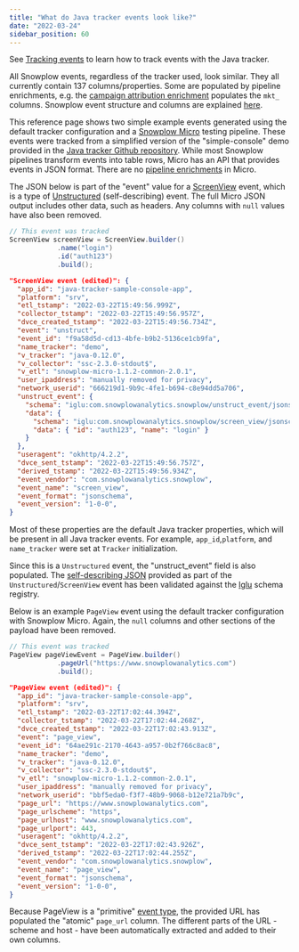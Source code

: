 ```yaml
---
title: "What do Java tracker events look like?"
date: "2022-03-24"
sidebar_position: 60
---
```


See [Tracking events](/docs/collecting-data/collecting-from-own-applications/java-tracker/previous-versions/java-tracker-v0-12/tracking-events/index.md) to learn how to track events with the Java tracker.

All Snowplow events, regardless of the tracker used, look similar. They all currently contain 137 columns/properties. Some are populated by pipeline enrichments, e.g. the [campaign attribution enrichment](/docs/enriching-your-data/available-enrichments/campaign-attribution-enrichment/index.md) populates the `mkt_` columns. Snowplow event structure and columns are explained [here](/docs/understanding-your-pipeline/canonical-event/index.md).

This reference page shows two simple example events generated using the default tracker configuration and a [Snowplow Micro](/docs/getting-started-with-micro/what-is-micro/index.md) testing pipeline. These events were tracked from a simplified version of the "simple-console" demo provided in the [Java tracker Github repository](https://github.com/snowplow/snowplow-java-tracker). While most Snowplow pipelines transform events into table rows, Micro has an API that provides events in JSON format. There are no [pipeline enrichments](/docs/enriching-your-data/what-is-enrichment/index.md) in Micro.

The JSON below is part of the "event" value for a [ScreenView](/docs/collecting-data/collecting-from-own-applications/java-tracker/previous-versions/java-tracker-v0-12/tracking-events/index.md#creating-a-screenview-event) event, which is a type of [Unstructured](/docs/collecting-data/collecting-from-own-applications/java-tracker/previous-versions/java-tracker-v0-12/tracking-events/index.md#creating-a-custom-event-unstructured-events) (self-describing) event. The full Micro JSON output includes other data, such as headers. Any columns with `null` values have also been removed.

```java
// This event was tracked
ScreenView screenView = ScreenView.builder()
            .name("login")
            .id("auth123")
            .build();
```

```json
"ScreenView event (edited)": {
  "app_id": "java-tracker-sample-console-app",
  "platform": "srv",
  "etl_tstamp": "2022-03-22T15:49:56.999Z",
  "collector_tstamp": "2022-03-22T15:49:56.957Z",
  "dvce_created_tstamp": "2022-03-22T15:49:56.734Z",
  "event": "unstruct",
  "event_id": "f9a58d5d-cd13-4bfe-b9b2-5136ce1cb9fa",
  "name_tracker": "demo",
  "v_tracker": "java-0.12.0",
  "v_collector": "ssc-2.3.0-stdout$",
  "v_etl": "snowplow-micro-1.1.2-common-2.0.1",
  "user_ipaddress": "manually removed for privacy",
  "network_userid": "666219d1-9b9c-4fe1-b694-c8e94dd5a706",
  "unstruct_event": {
    "schema": "iglu:com.snowplowanalytics.snowplow/unstruct_event/jsonschema/1-0-0",
    "data": {
      "schema": "iglu:com.snowplowanalytics.snowplow/screen_view/jsonschema/1-0-0",
      "data": { "id": "auth123", "name": "login" }
    }
  },
  "useragent": "okhttp/4.2.2",
  "dvce_sent_tstamp": "2022-03-22T15:49:56.757Z",
  "derived_tstamp": "2022-03-22T15:49:56.934Z",
  "event_vendor": "com.snowplowanalytics.snowplow",
  "event_name": "screen_view",
  "event_format": "jsonschema",
  "event_version": "1-0-0",
}
```

Most of these properties are the default Java tracker properties, which will be present in all Java tracker events. For example, `app_id`,`platform`, and `name_tracker` were set at `Tracker` initialization.

Since this is a `Unstructured` event, the "unstruct_event" field is also populated. The [self-describing JSON](/docs/collecting-data/collecting-from-own-applications/java-tracker/previous-versions/java-tracker-v0-12/custom-tracking-using-schemas/index.md) provided as part of the `Unstructured`/`ScreenView` event has been validated against the [Iglu](/docs/pipeline-components-and-applications/iglu/index.md) schema registry.

Below is an example `PageView` event using the default tracker configuration with Snowplow Micro. Again, the `null` columns and other sections of the payload have been removed.

```java
// This event was tracked
PageView pageViewEvent = PageView.builder()
            .pageUrl("https://www.snowplowanalytics.com")
            .build();
```

```json
"PageView event (edited)": {
  "app_id": "java-tracker-sample-console-app",
  "platform": "srv",
  "etl_tstamp": "2022-03-22T17:02:44.394Z",
  "collector_tstamp": "2022-03-22T17:02:44.268Z",
  "dvce_created_tstamp": "2022-03-22T17:02:43.913Z",
  "event": "page_view",
  "event_id": "64ae291c-2170-4643-a957-0b2f766c8ac8",
  "name_tracker": "demo",
  "v_tracker": "java-0.12.0",
  "v_collector": "ssc-2.3.0-stdout$",
  "v_etl": "snowplow-micro-1.1.2-common-2.0.1",
  "user_ipaddress": "manually removed for privacy",
  "network_userid": "bbf5eda0-f3f7-48b9-9068-b12e721a7b9c",
  "page_url": "https://www.snowplowanalytics.com",
  "page_urlscheme": "https",
  "page_urlhost": "www.snowplowanalytics.com",
  "page_urlport": 443,
  "useragent": "okhttp/4.2.2",
  "dvce_sent_tstamp": "2022-03-22T17:02:43.926Z",
  "derived_tstamp": "2022-03-22T17:02:44.255Z",
  "event_vendor": "com.snowplowanalytics.snowplow",
  "event_name": "page_view",
  "event_format": "jsonschema",
  "event_version": "1-0-0",
}
```

Because PageView is a "primitive" [event type](/docs/collecting-data/collecting-from-own-applications/java-tracker/previous-versions/java-tracker-v0-12/tracking-events/index.md), the provided URL has populated the "atomic" `page_url` column. The different parts of the URL - scheme and host - have been automatically extracted and added to their own columns.
